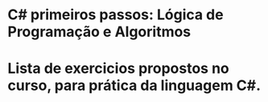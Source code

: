 # C# primeiros passos: Lógica de Programação e Algoritmos
# Lista de exercicios propostos no curso, para prática da linguagem C#. 
